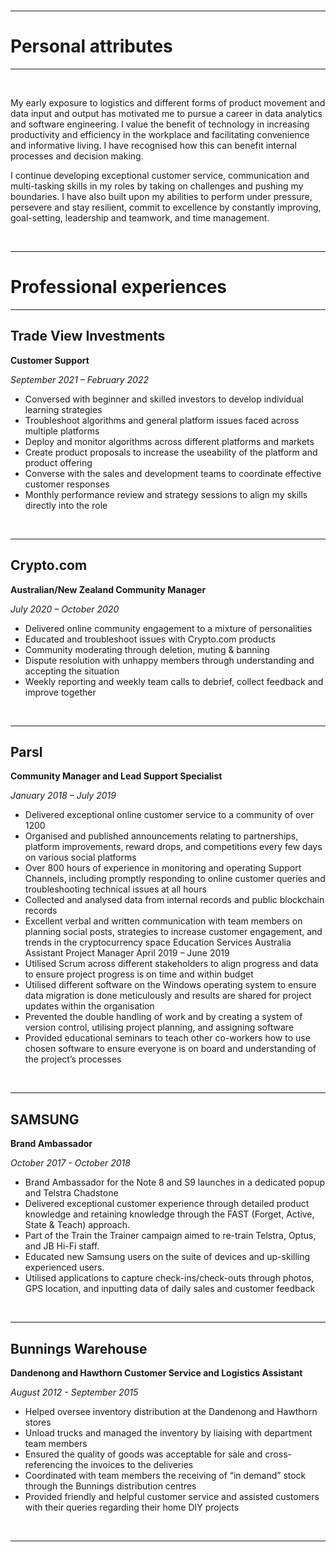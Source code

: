 <br />

---

# Personal attributes

---

<br />

My early exposure to logistics and different forms of product movement and data input and output has motivated me to pursue a career in data analytics and software engineering. I value the benefit of technology in increasing productivity and efficiency in the workplace and facilitating convenience and informative living. I have recognised how this can benefit internal processes and decision making.

I continue developing exceptional customer service, communication and multi-tasking skills in my roles by taking on challenges and pushing my boundaries. I have also built upon my abilities to perform under pressure, persevere and stay resilient, commit to excellence by constantly improving, goal-setting, leadership and teamwork, and time management.

<br />

---

# Professional experiences

---

## Trade View Investments 

**Customer Support**

*September 2021 – February 2022*
- Conversed with beginner and skilled investors to develop individual learning strategies
- Troubleshoot algorithms and general platform issues faced across multiple platforms
- Deploy and monitor algorithms across different platforms and markets
- Create product proposals to increase the useability of the platform and product offering
- Converse with the sales and development teams to coordinate effective customer responses
- Monthly performance review and strategy sessions to align my skills directly into the role

<br />

---

## Crypto.com

**Australian/New Zealand Community Manager** 

*July 2020 – October 2020*
- Delivered online community engagement to a mixture of personalities
- Educated and troubleshoot issues with Crypto.com products
- Community moderating through deletion, muting & banning
- Dispute resolution with unhappy members through understanding and accepting the situation
- Weekly reporting and weekly team calls to debrief, collect feedback and improve together

<br />

---

## Parsl

**Community Manager and Lead Support Specialist** 

*January 2018 – July 2019*
- Delivered exceptional online customer service to a community of over 1200
- Organised and published announcements relating to partnerships, platform improvements, reward drops, and
competitions every few days on various social platforms
- Over 800 hours of experience in monitoring and operating Support Channels, including promptly responding to
online customer queries and troubleshooting technical issues at all hours
- Collected and analysed data from internal records and public blockchain records
- Excellent verbal and written communication with team members on planning social posts, strategies to increase
customer engagement, and trends in the cryptocurrency space
Education Services Australia Assistant Project Manager April 2019 – June 2019
- Utilised Scrum across different stakeholders to align progress and data to ensure project progress is on time and
within budget
- Utilised different software on the Windows operating system to ensure data migration is done meticulously and
results are shared for project updates within the organisation
- Prevented the double handling of work and by creating a system of version control, utilising project planning,
and assigning software
- Provided educational seminars to teach other co-workers how to use chosen software to ensure everyone is on
board and understanding of the project’s processes

<br />

---

## SAMSUNG

**Brand Ambassador**

*October 2017 - October 2018*

- Brand Ambassador for the Note 8 and S9 launches in a dedicated popup and Telstra Chadstone
- Delivered exceptional customer experience through detailed product knowledge and retaining knowledge
through the FAST (Forget, Active, State & Teach) approach.
- Part of the Train the Trainer campaign aimed to re-train Telstra, Optus, and JB Hi-Fi staff.
- Educated new Samsung users on the suite of devices and up-skilling experienced users.
- Utilised applications to capture check-ins/check-outs through photos, GPS location, and inputting data of daily
sales and customer feedback

<br />

---

## Bunnings Warehouse 

**Dandenong and Hawthorn Customer Service and Logistics Assistant**

*August 2012 - September 2015*

- Helped oversee inventory distribution at the Dandenong and Hawthorn stores
- Unload trucks and managed the inventory by liaising with department team members
- Ensured the quality of goods was acceptable for sale and cross-referencing the invoices to the deliveries
- Coordinated with team members the receiving of “in demand” stock through the Bunnings distribution centres
- Provided friendly and helpful customer service and assisted customers with their queries regarding their home
DIY projects

<br />

---